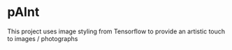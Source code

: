 # pAInt
This project uses image styling from Tensorflow to provide an artistic touch to images / photographs 

